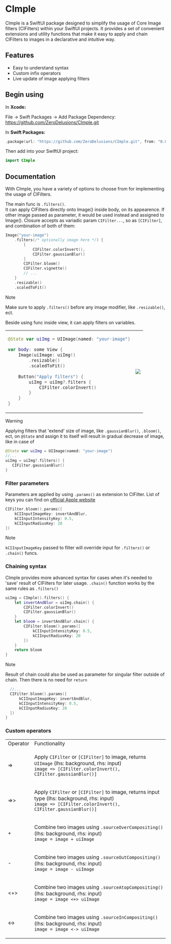 
# CImple

CImple is a SwiftUI package designed to simplify the usage of Core Image filters (CIFilters) within your SwiftUI projects. It provides a set of convenient extensions and utility functions that make it easy to apply and chain CIFilters to images in a declarative and intuitive way.






## Features

- Easy to understand syntax
- Custom infix operators
- Live update of image applying filters


## Begin using

In **Xcode:**

File → Swift Packages → Add Package Dependency: https://github.com/ZeroDelusions/CImple.git

In **Swift Packages:**

```Swift
.package(url: "https://github.com/ZeroDelusions/CImple.git", from: "0.0.1")
```

Then add into your SwiftUI project:

```Swift
import CImple
```
## Documentation

With CImple, you have a variety of options to choose from for implementing the usage of CIFilters.

The main func is `.filters()`. <br>It can apply CIFilters directly onto Image() inside body, on its appearence. If other image passed as parameter, it would be used instead and assigned to Image(). Closure accepts as variadic param `CIFilter...`, so as `[CIFilter]`, and combination of both of them:

```Swift
Image("your-image")
    .filters(/* optionally image here */) {
        [
            CIFilter.colorInvert(),
            CIFilter.gaussianBlur()
        ]
        CIFilter.bloom()
        CIFilter.vignette()
        // ...
    }
    .resizable()
    .scaledToFit()
```

>[!Note]
>Make sure to apply `.filters()` before any image modifier, like `.resizable()`, ect.

Beside using func inside view, it can apply filters on variables.

<table>
<tr>
<td>

```Swift
@State var uiImg = UIImage(named: "your-image")

var body: some View {
    Image(uiImage: uiImg!)
        .resizable()
        .scaledToFit()
    
    Button("Apply filters") {
        uiImg = uiImg?.filters {
            CIFilter.colorInvert()
        }
    }
}
``` 

</td>
<td>
<picture>
  <source media="" srcset="https://github.com/ZeroDelusions/CImple/assets/121663433/8c655484-d80a-4937-b614-5f9789e06456">
  <img src="https://github.com/ZeroDelusions/CImple/assets/121663433/2a9706ee-1bd0-42f7-8cff-6509a083206c">
</picture>
</td>
</tr>
</table>

>[!Warning]
>Applying filters that 'extend' size of image, like `.gaussianBlur()`, `.bloom()`, ect, on `@State` and assign it to itself will result in gradual decrease of image, like in case of 
>```Swift
>@State var uiImg = UIImage(named: "your-image")
>//...
>uiImg = uiImg?.filters() {
>    CIFilter.gaussianBlur()
>}
>```

### Filter parameters

Parameters are applied by using `.params()` as extension to CIFilter. List of keys you can find on <a href="https://developer.apple.com/documentation/coreimage/cifilter/filter_parameter_keys">official Apple website</a>

```Swift
CIFilter.bloom().params([
    kCIInputImageKey: invertAndBlur,
    kCIInputIntensityKey: 0.5,
    kCIInputRadiusKey: 20
])
```

>[!Note]
>`kCIInputImageKey` passed to filter will override input for `.filters()` or `.chain()` funcs.

### Chaining syntax

CImple provides more advanced syntax for cases when it's needed to 'save' result of CIFilters for later usage. `.chain()` function works by the same rules as `.filters()`

```Swift
uiImg = CImple().filters() {
    let invertAndBlur = uiImg.chain() {
        CIFilter.colorInvert()
        CIFilter.gaussianBlur()
    }
    let bloom = invertAndBlur.chain() {
        CIFilter.bloom().params([
            kCIInputIntensityKey: 0.5,
            kCIInputRadiusKey: 20
        ])
    } 
    return bloom
}
```

>[!Note]
>Result of chain could also be used as parameter for singular filter outside of chain. Then there is no need for `return`
> ```Swift
>   //...
>   CIFilter.bloom().params([
>       kCIInputImageKey: invertAndBlur,
>       kCIInputIntensityKey: 0.5,
>       kCIInputRadiusKey: 20
>   ])
>}
>```

### Custom operators

<table>
<tr>
<td>Operator</td>
<td>Functionality</td>
</tr>

<tr>
<td>=></td>
<td>

Apply `CIFilter` or `[CIFilter]` to image, returns `UIImage` (lhs: background, rhs: input) \
`image => [CIFilter.colorInvert(), CIFilter.gaussianBlur()]`

</td>
</tr>

<tr>
<td>=>></td>
<td>

Apply `CIFilter` or `[CIFilter]` to image, returns input type (lhs: background, rhs: input) \
`image => [CIFilter.colorInvert(), CIFilter.gaussianBlur()]`

</td>
</tr>

<tr>
<td>+</td>
<td>

Combine two images using `.sourceOverCompositing()` (lhs: background, rhs: input) \
`image = image + uiImage`

</td>
</tr>

<tr>
<td>-</td>
<td>

Combine two images using `.sourceOutCompositing()` (lhs: background, rhs: input) \
`image = image - uiImage`

</td>
</tr>

<tr>
<td><+></td>
<td>

Combine two images using `.sourceAtopCompositing()` (lhs: background, rhs: input) \
`image = image <+> uiImage`

</td>
</tr>

<tr>
<td><-></td>
<td>

Combine two images using `.sourceInCompositing()` (lhs: background, rhs: input) \
`image = image <-> uiImage`

</td>
</tr>
</table>

